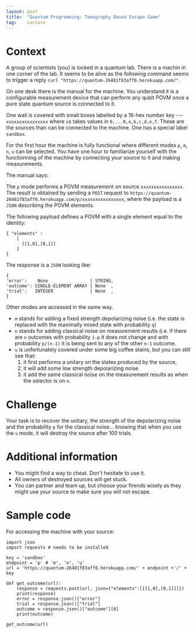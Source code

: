 ```yaml
---
layout: post
title:  "Quantum Programming: Tomography Based Escape Game"
tag:    Lecture
---
```


# Context
A group of scientists (you) is locked in a quantum lab. There is a machin in one corner of the lab. It seems to be alive as the following command seems to trigger a reply `curl "https://quantum-26481f83aff0.herokuapp.com/"`.

On one desk there is the manual for the machine. You understand it is a configurable measurement device that can perform any qubit POVM once a pure state quantum source is connected to it. 

One wall is covered with small boxes labelled by a 16-hex number key --- `xxxxxxxxxxxxxxxx` where `x`s takes values in `0,...9,a,b,c,d,e,f`. These are the sources than can be connected to the machine. One has a special label `sandbox`.

For the first hour the machine is fully functional where different modes `p`, `m`, `n`, `u` can be selected. You have one hour to familiarize yourself with the functionning of the machine by connecting your source to it and making measurements. 

The manual says: 

The `p` mode performs a POVM measurement on source `xxxxxxxxxxxxxxxx`. The result is obtained by sending a `POST` request to `https://quantum-26481f83aff0.herokuapp.com/p/xxxxxxxxxxxxxxxx`, where the payload is a `JSON` describing the POVM elements.

The following payload defines a POVM with a single element equal to the identity:
```
{ "elements" : 
    [
      [[1,0],[0,1]]
    ]
}
```

The response is a `JSON` looking like:
```
{
'error':    None                | STRING,
'outcome': SINGLE-ELEMENT ARRAY | None  ,
'trial':   INTEGER              | None  ,
}
```

Other modes are accessed in the same way. 

- `m` stands for adding a fixed strength depolarizing noise (i.e. the state is replaced with the maximally mixed state with probability `q`)
- `n` stands for adding classical noise on measurement results (i.e. if there are `n` outcomes with probability `1-p` it does not change and with probability `p/(n-1)` it is being sent to any of the other `n-1` outcome.
- `u` is unfortunately covered under some big coffee stains, but you can still see that:
    1. it first performs a unitary on the states produced by the source, 
    2. it will add some low strength depolarizing noise 
    3. it add the same classical noise on the measurement results as when the selector is on `n`. 

# Challenge 

Your task is to recover the unitary, the strength of the depolarizing noise and the probability `p` for the classical noise... knowing that when you use the `u` mode, it will destroy the source after 100 trials.


# Additional information

- You might find a way to cheat. Don't hesitate to use it.
- All owners of destroyed sources will get stuck.
- You can partner and team up, but choose your firends wisely as they might use your source to make sure you will not escape.

# Sample code 

For accessing the machine with your source: 

```
import json
import requests # needs to be installed

key = 'sandbox'
endpoint = 'p' # 'm', 'n', 'u'
url = 'https://quantum-26481f83aff0.herokuapp.com/' + endpoint +'/' + key

def get_outcome(url):
    response = requests.post(url, json={"elements":[[[1,0],[0,1]]]})
    print(response)
    error = response.json()["error"]
    trial = response.json()["trial"]
    outcome = response.json()["outcome"][0]
    print(outcome)

get_outcome(url)
```
